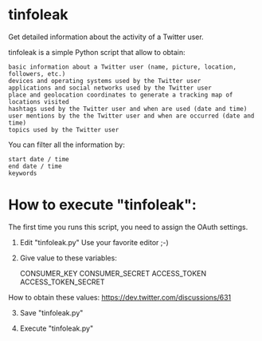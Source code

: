 tinfoleak
=========
Get detailed information about the activity of a Twitter user.

tinfoleak is a simple Python script that allow to obtain:

    basic information about a Twitter user (name, picture, location, followers, etc.)
    devices and operating systems used by the Twitter user
    applications and social networks used by the Twitter user
    place and geolocation coordinates to generate a tracking map of locations visited
    hashtags used by the Twitter user and when are used (date and time)
    user mentions by the the Twitter user and when are occurred (date and time)
    topics used by the Twitter user

You can filter all the information by:

    start date / time
    end date / time
    keywords



How to execute "tinfoleak":
===========================
The first time you runs this script, you need to assign the OAuth settings.

1. Edit "tinfoleak.py"
    Use your favorite editor ;-)

2. Give value to these variables:

    CONSUMER_KEY
    CONSUMER_SECRET
    ACCESS_TOKEN
    ACCESS_TOKEN_SECRET

How to obtain these values:
    https://dev.twitter.com/discussions/631

3. Save "tinfoleak.py"

4. Execute "tinfoleak.py"


